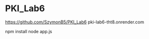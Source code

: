 # PKI_Lab6

https://github.com/SzymonB5/PKI_Lab6
pki-lab6-tht8.onrender.com

npm install
node app.js
